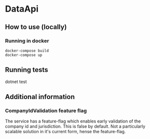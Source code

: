 # DataApi

## How to use (locally)

### Running in docker
```
docker-compose build
docker-compose up
```

## Running tests
dotnet test

## Additional information

### CompanyIdValidation feature flag
The service has a feature-flag which enables early validation of the company id and jurisdiction. This is false by default.
Not a particularly scalable solution in it's current form, hense the feature-flag.
